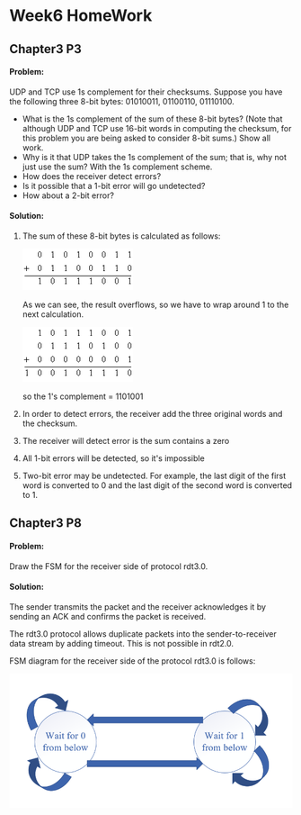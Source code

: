 # Week6 HomeWork

## Chapter3 P3

#### Problem:

UDP and TCP use 1s complement for their checksums. Suppose you have the following three 8-bit bytes: 01010011, 01100110, 01110100. 

- What is the 1s complement of the sum of these 8-bit bytes? (Note that although UDP and TCP use 16-bit words in computing the checksum, for this problem you are being asked to consider 8-bit sums.) Show all work. 
- Why is it that UDP takes the 1s complement of the sum; that is, why not just use the sum? With the 1s complement scheme.
- How does the receiver detect errors? 
- Is it possible that a 1-bit error will go undetected? 
- How about a 2-bit error?

#### Solution:

1. The sum of these 8-bit bytes is calculated as follows:

   ![calculation](calculation.gif)

   As we can see, the result overflows, so we have to wrap around 1 to the next calculation.

   ![calculation1](calculation1.gif)

   so the 1's complement = $1101001$

2. In order to detect errors, the receiver add the three original words and the checksum.

3. The receiver will detect error is the sum contains a zero

4. All 1-bit errors will be detected, so it's impossible

5. Two-bit error may be undetected. For example, the last digit of the first word is converted to 0 and the last digit of the second word is converted to 1.



## Chapter3 P8

#### Problem:

Draw the FSM for the receiver side of protocol rdt3.0.

#### Solution:

The sender transmits the packet and the receiver acknowledges it by sending an ACK and confirms the packet is received.

The rdt3.0 protocol allows duplicate packets into the sender-to-receiver data stream by adding timeout. This is not possible in rdt2.0.

FSM diagram for the receiver side of the protocol rdt3.0 is follows:

![FSM](FSM.png)